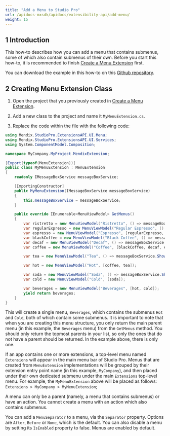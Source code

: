 ```yaml
---
title: "Add a Menu to Studio Pro"
url: /apidocs-mxsdk/apidocs/extensibility-api/add-menu/
weight: 15
---
```


## 1 Introduction

This how-to describes how you can add a menu that contains submenus, some of which also contain submenus of their own. Before you start this how-to, it is recommended to finish [Create a Menu Extension](/apidocs-mxsdk/apidocs/extensibility-api/create-menu-extension/) first.

You can download the example in this how-to on this [Github repository](https://github.com/mendix/ExtensionAPI-Samples).

## 2 Creating Menu Extension Class

1. Open the project that you previously created in [Create a Menu Extension](/apidocs-mxsdk/apidocs/extensibility-api/create-menu-extension/).

2. Add a new class to the project and name it `MyMenuExtension.cs`.
3. Replace the code within the file with the following code:

```csharp
using Mendix.StudioPro.ExtensionsAPI.UI.Menu;
using Mendix.StudioPro.ExtensionsAPI.UI.Services;
using System.ComponentModel.Composition;

namespace MyCompany.MyProject.MendixExtension;

[Export(typeof(MenuExtension))]
public class MyMenuExtension : MenuExtension
{
    readonly IMessageBoxService messageBoxService;

    [ImportingConstructor]
    public MyMenuExtension(IMessageBoxService messageBoxService)
    {
        this.messageBoxService = messageBoxService;
    }

    public override IEnumerable<MenuViewModel> GetMenus()
    {
        var ristretto = new MenuViewModel("Ristretto", () => messageBoxService.ShowInformation("Ristretto"));
        var regularExpresso = new MenuViewModel("Regular Espresso", () => messageBoxService.ShowInformation("Regular Espresso"));
        var espresso = new MenuViewModel("Espresso", [regularExpresso, ristretto]);
        var blackCoffee = new MenuViewModel("Black Coffee", () => messageBoxService.ShowInformation("Black Coffee"));
        var decaf = new MenuViewModel("Decaf", () => messageBoxService.ShowInformation("Decaf")) { Separator = MenuSeparator.After };
        var coffee = new MenuViewModel("Coffee", [blackCoffee, decaf, espresso]);

        var tea = new MenuViewModel("Tea", () => messageBoxService.ShowInformation("Tea"));

        var hot = new MenuViewModel("Hot", [coffee, tea]);

        var soda = new MenuViewModel("Soda", () => messageBoxService.ShowInformation("Soda"));
        var cold = new MenuViewModel("Cold", [soda]);

        var beverages = new MenuViewModel("Beverages", [hot, cold]);
        yield return beverages;
    }
}
```

This will create a single menu, `Beverages`, which contains the submenus `Hot` and `Cold`, both of which contain some submenus. It is important to note that when you are creating this menu structure, you only return the main parent menu (in this example, the `Beverages` menu) from the `GetMenus` method. You should only return the topmost parents in your list, so only the ones that do not have a parent should be returned. In the example above, there is only one.

If an app contains one or more extensions, a top-level menu named `Extensions` will appear in the main menu bar of Studio Pro. Menus that are created from `MenuExtension` implementations will be grouped by their extension entry point name (in this example, `MyCompany`), and then placed under their own dedicated submenu under the main `Extensions` top-level menu. For example, the `MyMenuExtension` above will be placed as follows: `Extensions > MyCompany > MyMenuExtension`;

A menu can only be a parent (namely, a menu that contains submenus) or have an action. You cannot create a menu with an action which also contains submenus.

You can add a `MenuSeparator` to a menu, via the `Separator` property. Options are `After`, `Before` or `None`, which is the default. You can also disable a menu by setting its `IsEnabled` property to false. Menus are enabled by default.
